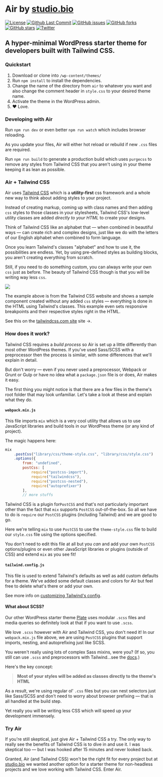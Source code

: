 # Air by [studio.bio](https://studio.bio/)

[![License](https://img.shields.io/github/license/joshuaiz/air)](https://img.shields.io/github/license/joshuaiz/air)
[![Github Last Commit](https://img.shields.io/github/last-commit/joshuaiz/air)]()
[![GitHub issues](https://img.shields.io/github/issues/joshuaiz/air)]()
[![GitHub forks](https://img.shields.io/github/forks/joshuaiz/air)](https://github.com/joshuaiz/plate/network)
[![GitHub stars](https://img.shields.io/github/stars/joshuaiz/air)](https://github.com/joshuaiz/air/stargazers)
[![Twitter](https://img.shields.io/twitter/follow/joshuaiz)](https://twitter.com/joshuaiz)

## A hyper-minimal WordPress starter theme for developers built with Tailwind CSS.

### Quickstart
1. Download or clone into `/wp-content/themes/`
2. Run `npm install` to install the dependencies.
3. Change the name of the directory from `air` to whatever you want and also change the comment header in `style.css` to your desired theme name.
4. Activate the theme in the WordPress admin.
5. ❤️ Love.

### Developing with Air
Run `npm run dev` or even better `npm run watch` which includes browser reloading.

As you update your files, Air will either hot reload or rebuild if new `.css` files are required.

Run `npm run build` to generate a production build which uses `purgecss` to remove any styles from Tailwind CSS that you aren't using in your theme keeping it as lean as possible.

### Air + Tailwind CSS
Air uses [Tailwind CSS](https://tailwindcss.com) which is a **utility-first** css framework and a whole new way to think about adding styles to your project.

Instead of creating markup, coming up with class names and then adding `css` styles to those classes in your stylesheets, Tailwind CSS's low-level utility classes are added _directly to your HTML_ to create your designs.

Think of Tailwind CSS like an alphabet that — when combined in beautiful ways — can create rich and complex designs, just like we do with the letters of our English alphabet when combined to form language.

Once you learn Tailwind's classes "alphabet" and how to use it, the possibilities are endless. Yet, by using pre-defined styles as building blocks, you aren't creating everything from scratch.

Still, if you need to do something custom, you can always write your own `css` just as before. The beauty of Tailwind CSS though is that you will be writing way less `css`. 

![](https://studio.bio/images/tailwind1.png)

The example above is from the Tailwind CSS website and shows a sample component created without any added `css` styles — everything is done in the HTML using Tailwind's classes. This example even sets responsive breakpoints and their respective styles right in the HTML. 

See this on the [tailwindcss.com site](https://tailwindcss.com) site &rarr;.

### How does it work?
Tailwind CSS requires a _build process_ so Air is set up a little differently than most other WordPress themes. If you've used Sass/SCSS with a preprocessor then the process is similar, with some differences that we'll explain in detail.

But don't worry — even if you never used a preprocessor, Webpack or Grunt or Gulp or have no idea what a `package.json` file is or does, Air makes it easy.

The first thing you might notice is that there are a few files in the theme's root folder that may look unfamiliar. Let's take a look at these and explain what they do.

#### `webpack.mix.js`
This file imports `mix` which is a very cool utility that allows us to use JavaScript libraries and build tools in our WordPress theme (or any kind of project). 

The magic happens here:
```javascript
mix
    .postCss("library/css/theme-style.css", "library/css/style.css")
    .options({
        from: "undefined",
        postCss: [
            require("postcss-import"),
            require("tailwindcss"),
            require("postcss-nested"),
            require("autoprefixer")
        ],
        // more stuffs
```
Tailwind CSS is a plugin for`PostCSS` and that's not particularly important other than the fact that `mix` supports `PostCSS` out-of-the-box. So all we have to do is `require` our `PostCSS` plugins (including Tailwind) and we are good to go.

Here we're telling `mix` to use `PostCSS` to use the `theme-style.css` file to build our `style.css` file using the options specified.

You don't need to edit this file at all but you *can* and add your own `PostCSS` options/plugins or even other JavaScript libraries or plugins (outside of CSS) and extend `mix` as you see fit! 

#### `tailwind.config.js`
This file is used to extend Tailwind's defaults as well as add custom defaults for a theme. We've added some default classes and colors for Air but feel free to delete what's there or add your own.

See more info on [customizing Tailwind's config](https://tailwindcss.com/docs/configuration).

#### What about SCSS?
Our other WordPress starter theme [Plate](https://github.com/joshuaiz/plate) uses modular `.scss` files and media queries so definitely look at that if you want to use `.scss`.

We love `.scss` however with Air and Tailwind CSS, you don't need it! In our `webpack.mix.js` file above, we are using `PostCSS` plugins that support imports, nesting, and autoprefixing just like SCSS. 

You weren't really using lots of complex Sass mixins, were you? (If so, you still can use `.scss` and preprocessors with Tailwind...see the [docs](https://tailwindcss.com/docs/using-with-preprocessors).)

Here's the key concept:

> **Most of your styles will be added as classes directly to the theme's HTML**

As a result, we're using regular ol' `.css` files but you can nest selectors just like Sass/SCSS and don't need to worry about browser prefixing — that is all handled at the build step.

Yet really you will be writing less CSS which will speed up your development immensely. 

### Try Air
If you're still skeptical, just give Air + Tailwind CSS a try. The only way to really see the benefits of Tailwind CSS is to dive in and use it. I was skeptical too — but I was hooked after 15 minutes and never looked back.

Granted, Air (and Tailwind CSS) won't be the right fit for every project but at [studio.bio](https://studio.bio) we wanted another option for a starter theme for non-headless projects and we love working with Tailwind CSS. Enter Air.





